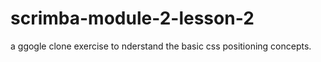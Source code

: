 # scrimba-module-2-lesson-2
a ggogle clone exercise to nderstand the basic css positioning concepts.
